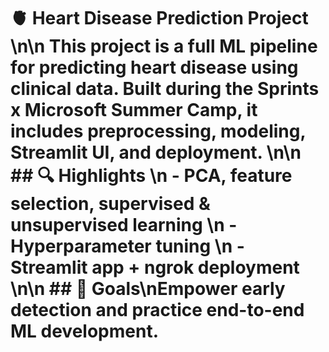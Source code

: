 # 🫀 Heart Disease Prediction Project \n\n This project is a full ML pipeline for predicting heart disease using clinical data. Built during the Sprints x Microsoft Summer Camp, it includes preprocessing, modeling, Streamlit UI, and deployment. \n\n ## 🔍 Highlights \n - PCA, feature selection, supervised & unsupervised learning \n - Hyperparameter tuning \n - Streamlit app + ngrok deployment \n\n ## 🚀 Goals\nEmpower early detection and practice end-to-end ML development.
